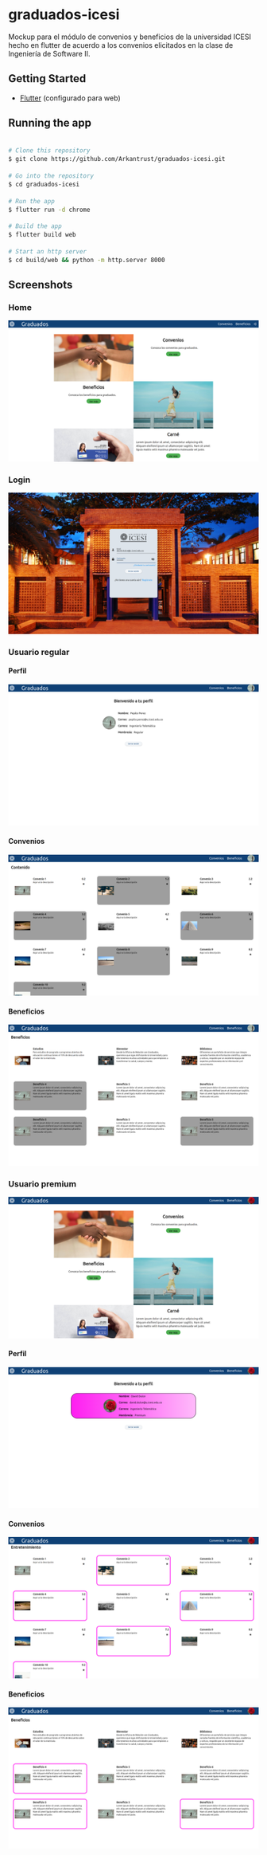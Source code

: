 # graduados-icesi

Mockup para el módulo de convenios y beneficios de la universidad ICESI hecho en flutter de acuerdo a los convenios elicitados en la clase de Ingeniería de Software II.

## Getting Started

- [Flutter](https://flutter.dev/docs/get-started/install) (configurado para web)

## Running the app

```bash

# Clone this repository
$ git clone https://github.com/Arkantrust/graduados-icesi.git

# Go into the repository
$ cd graduados-icesi

# Run the app
$ flutter run -d chrome

# Build the app
$ flutter build web

# Start an http server
$ cd build/web && python -m http.server 8000
```

## Screenshots

### Home
![Home](screenshots/home.png)

### Login
![Login](screenshots/login.png)

### Usuario regular

#### Perfil
![Perfil](screenshots/profile.png)

#### Convenios
![Convenios](screenshots/agreements.png)

#### Beneficios
![Beneficios](screenshots/benefits.png)

### Usuario premium

![Home Authenticated](screenshots/home-authenticated.png)

#### Perfil
![Perfil](screenshots/premium-profile.png)

#### Convenios
![Convenios](screenshots/premium-agreements.png)

#### Beneficios
![Beneficios](screenshots/premium-benefits.png)

